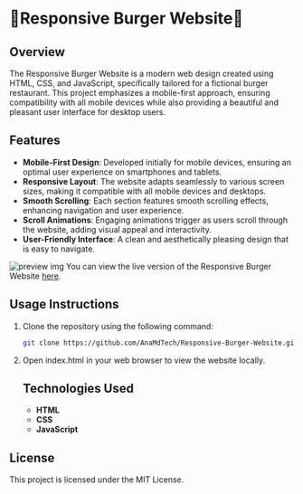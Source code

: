 # 🍔Responsive Burger Website🍔

## Overview

The Responsive Burger Website is a modern web design created using HTML, CSS, and JavaScript, specifically tailored for a fictional burger restaurant. This project emphasizes a mobile-first approach, ensuring compatibility with all mobile devices while also providing a beautiful and pleasant user interface for desktop users.

## Features

- **Mobile-First Design**: Developed initially for mobile devices, ensuring an optimal user experience on smartphones and tablets.
- **Responsive Layout**: The website adapts seamlessly to various screen sizes, making it compatible with all mobile devices and desktops.
- **Smooth Scrolling**: Each section features smooth scrolling effects, enhancing navigation and user experience.
- **Scroll Animations**: Engaging animations trigger as users scroll through the website, adding visual appeal and interactivity.
- **User-Friendly Interface**: A clean and aesthetically pleasing design that is easy to navigate.

![preview img](/preview.png)
You can view the live version of the Responsive Burger Website [here](https://burgerbite-ana-md.netlify.app/).

## Usage Instructions

1. Clone the repository using the following command:
   ```bash
   git clone https://github.com/AnaMdTech/Responsive-Burger-Website.git
   ```
2. Open index.html in your web browser to view the website locally.
   ## Technologies Used
   - **HTML**
   - **CSS**
   - **JavaScript**

## License

This project is licensed under the MIT License.
